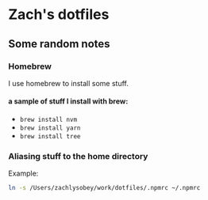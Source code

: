 # Zach's dotfiles

## Some random notes

### Homebrew

I use homebrew to install some stuff.

#### a sample of stuff I install with brew:

-   `brew install nvm`
-   `brew install yarn`
-   `brew install tree`

### Aliasing stuff to the home directory

Example:

```sh
ln -s /Users/zachlysobey/work/dotfiles/.npmrc ~/.npmrc
```
